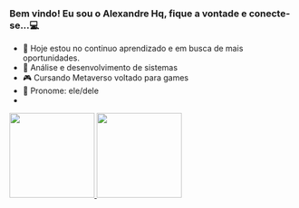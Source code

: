 ### Bem vindo! Eu sou o Alexandre Hq, fique a vontade e conecte-se...💻

- 🔭 Hoje estou no continuo aprendizado e em busca de mais oportunidades.
- 🤖 Análise e desenvolvimento de sistemas
- 🎮 Cursando Metaverso voltado para games
- 📖 Pronome: ele/dele
- 
<div>
  <a href="https://github.com/AlexandreHQ10">
  <img height="150em" src="https://github-readme-stats.vercel.app/api?username=AlexandreHQ10&show_icons=true&theme=batman-theme&include_all_commits=true&count_private=true"/>
  <img height="150em" src="https://github-readme-stats.vercel.app/api/top-langs/?username=AlexandreHQ10&layout=compact&langs_count=168&theme=batman-theme"/>
</div>

